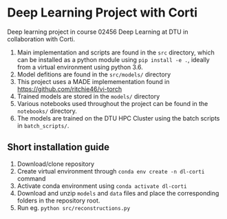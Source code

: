 # Deep Learning Project with Corti
Deep learning project in course 02456 Deep Learning at DTU in collaboration with Corti.

1. Main implementation and scripts are found in the `src` directory, which can be installed as a python module using `pip install -e .`, ideally from a virtual environment using python 3.6.
2. Model defitions are found in the `src/models/` directory
3. This project uses a MADE implemementation found in https://github.com/ritchie46/vi-torch
4. Trained models are stored in the `models/` directory
5. Various notebooks used throughout the project can be found in the `notebooks/` directory.
6. The models are trained on the DTU HPC Cluster using the batch scripts in `batch_scripts/`.

## Short installation guide

1. Download/clone repository
2. Create virtual environment through `conda env create -n dl-corti` command 
3. Activate conda environment using `conda activate dl-corti`
4. Download and unzip `models` and `data` files and place the corresponding folders in the repository root.
5. Run eg. `python src/reconstructions.py`